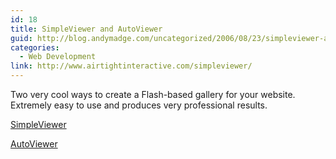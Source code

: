 ```yaml
---
id: 18
title: SimpleViewer and AutoViewer
guid: http://blog.andymadge.com/uncategorized/2006/08/23/simpleviewer-and-autoviewer/
categories:
  - Web Development
link: http://www.airtightinteractive.com/simpleviewer/
---
```

Two very cool ways to create a Flash-based gallery for your website. Extremely easy to use and produces very professional results.

[SimpleViewer](http://www.airtightinteractive.com/simpleviewer/)

[AutoViewer](http://www.airtightinteractive.com/projects/autoviewer/)